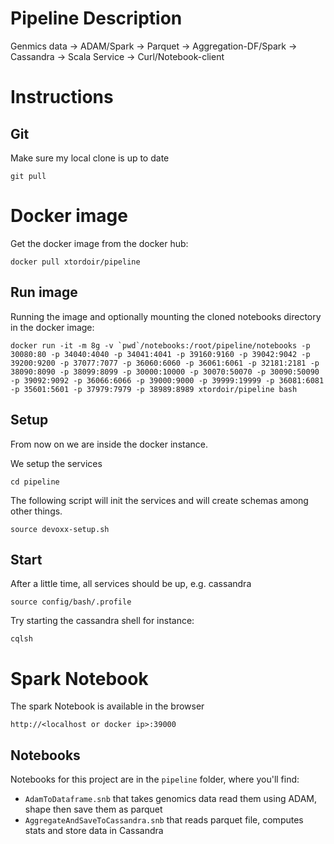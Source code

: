 # Pipeline Description

Genmics data → ADAM/Spark → Parquet → Aggregation-DF/Spark → Cassandra → Scala Service → Curl/Notebook-client

# Instructions
## Git
Make sure my local clone is up to date

```
git pull
```

# Docker image
Get the docker image from the docker hub:

```
docker pull xtordoir/pipeline
```

## Run image
Running the image and optionally mounting the cloned notebooks directory in the docker image:

```
docker run -it -m 8g -v `pwd`/notebooks:/root/pipeline/notebooks -p 30080:80 -p 34040:4040 -p 34041:4041 -p 39160:9160 -p 39042:9042 -p 39200:9200 -p 37077:7077 -p 36060:6060 -p 36061:6061 -p 32181:2181 -p 38090:8090 -p 38099:8099 -p 30000:10000 -p 30070:50070 -p 30090:50090 -p 39092:9092 -p 36066:6066 -p 39000:9000 -p 39999:19999 -p 36081:6081 -p 35601:5601 -p 37979:7979 -p 38989:8989 xtordoir/pipeline bash
```

## Setup

From now on we are inside the docker instance.

We setup the services

```
cd pipeline
```

The following script will init the services and will create schemas among other things.

```
source devoxx-setup.sh
```

## Start
After a little time, all services should be up, e.g. cassandra

```
source config/bash/.profile
```

Try starting the cassandra shell for instance:

```
cqlsh
```

# Spark Notebook
The spark Notebook is available in the browser

```
http://<localhost or docker ip>:39000
```

## Notebooks
Notebooks for this project are in the `pipeline` folder, where you'll find:
* `AdamToDataframe.snb` that takes genomics data read them using ADAM, shape then save them as parquet
* `AggregateAndSaveToCassandra.snb` that reads parquet file, computes stats and store data in Cassandra
